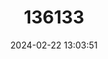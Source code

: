 ---
title: "136133"
category: "Leptodactylus turimiquensis"
draft: false
date: 2024-02-22 13:03:51
languages:
  English: ["Calf Frog"]
  Spanish; Castilian: ["Rana Ternero"]
  Portuguese: ["Rã-vitelo"]
---